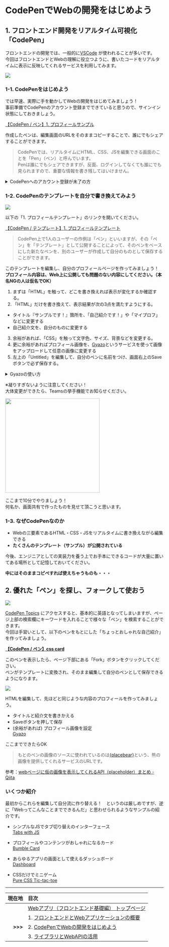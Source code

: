 # CodePenでWebの開発をはじめよう

## 1. フロントエンド開発をリアルタイム可視化「CodePen」

フロントエンドの開発では、一般的に[VSCode](https://azure.microsoft.com/ja-jp/products/visual-studio-code/)
が使われることが多いです。  
今回はフロントエンドとWebの理解に役立つように、書いたコードをリアルタイムに表示に反映してくれるサービスを利用してみます。

![](https://blog.codepen.io/wp-content/uploads/2012/06/codepen-wordmark-display-inside-black@10x.png)


### 1-1. CodePenをはじめよう



では早速、実際に手を動かしてWebの開発をはじめてみましょう！  
事前準備でCodePenのアカウント登録までできていると思うので、サインイン状態にしておきましょう。

<!-- こっちでちょっとデモ -->
[【CodePen / ペン】1. プロフィールサンプル](https://codepen.io/oooookawa/pen/eYagVZB)  

作成したペンは、編集画面のURLをそのままコピーすることで、誰にでもシェアすることができます。

> CodePenでは、リアルタイムにHTML、CSS、JSを編集できる画面のことを「Pen」（ペン）と呼んでいます。  
> Penは誰にでもシェアできますが、反面、ログインしてなくても誰にでも見られますので、重要な情報を書き残してはいけません。  

<details>
<summary>CodePenへのアカウント登録が未了の方</summary>

![](https://i.gyazo.com/0bf3bb2ba6504600ba9b6ee0fa0ac484.png)

上記のペンを開いたら、まず右上にある「Sign Up」をクリックし、アカウントを作ります。

![](https://i.gyazo.com/6a642aa9ad4310807bc5018cf15f17a2.png)

TwitterまたはGitHubでアカウントを作成しましょう。

![](https://i.gyazo.com/c6f356263c6457203d318e485f42d426.png)

アカウント作成直後はチュートリアルが始まります。  
英語ですが、読まなくてもライブコーディングが見れるので、緑色のNextボタンをクリックしながら進めていきましょう。

![](https://i.gyazo.com/9bbad22bd1683e48d0b264adac6d56a0.png)

表示がこのような状態になったら、チュートリアル完了です。  

</details>

### 1-2. CodePenのテンプレートを自分で書き換えてみよう

![](https://i.gyazo.com/3e46e172739f4250a5ea545cd0d637fd.png)

以下の「1. プロフィールテンプレート」のリンクを開いてください。
  
[【CodePen / テンプレート】1. プロフィールテンプレート](https://codepen.io/pen?template=eYavYEK)
> CodePen上で1人のユーザーの作例は「ペン」といいますが、その「ペン」を「テンプレート」として公開することによって、そのペンをベースにした新たなペンを、別のユーザーが作成して自分のものとして保存することができます。

このテンプレートを編集し、自分のプロフィールページを作ってみましょう！  
**プロフィール内容は、Web上に公開しても問題のない内容にしてください。（本名NGの人は仮名でOK）**  

1. まずは「HTML」を触って、どこを書き換えれば表示が変化するか確認する。
2. 「HTML」だけを書き換えて、表示結果が次の3点を満たすようにする。  
  - タイトル『サンプルです！』箇所を、「自己紹介です！」や「マイプロフ」などに変更する
  - 自己紹介文を、自分のものに変更する  
3. 余裕があれば、「CSS」を触って文字色、サイズ、背景などを変更する。
4. 更に余裕があればプロフィール画像を、[Gyazo](https://gyazo.com/captures)というサービスを使って画像をアップロードして任意の画像に変更する
5. 左上の「Untitled」を編集して、自分のペンに名前をつけ、画面右上のSaveボタンで必ず保存する。

**<details>**
<summary>Gyazoの使い方</summary>

● SyazoのWebサイトに接続し、画面右上の"ログイン"を選択してください。

<img src="https://i.gyazo.com/6cd7c1d099725561e6c6aa7854fed8c4.png" width="800"/>

● 無料ユーザー登録を選択し、ご自身のメールアドレスとパスワードを設定して"ユーザー登録（無料）"を選択してください。

<img src="https://i.gyazo.com/9aa3ca2c99d7fa448a108931e284190e.png" width="800"/>

● アップロードする画像をドラッグ&ドロップしてください。

<img src="https://i.gyazo.com/cb5b4c85278fc9e9cd58a1e6d6218bda.png" width="800"/>

● 画面右上の"シェア"ボタンを選択し、"画像リンク"を選択して画像のURLをコピーしてください。

<img src="https://i.gyazo.com/417ea838aeca28a47430c40c0c49a451.png" width="800"/>

</details>

※凝りすぎないように注意してください！  
大体変更ができたら、Teamsの挙手機能でお知らせください。

<img src="https://i.gyazo.com/4e06a06119af2de1bacb80b1ea32ff6d.png" width="300">

ここまで10分でやりましょう！  
何名か、画面共有で作ったものを見せて頂こうと思います。

### 1-3. なぜCodePenなのか

- Webの三要素であるHTML・CSS・JSをリアルタイムに書き換えながら編集できる
- **たくさんのテンプレート（サンプル）が公開されている**

今後、エンジニアとしての実装力を養う上でお手本にできるコードが大量に置いてある場所として記憶しておいてください。

 **中にはそのままコピペすれば使えちゃうものも・・・**  


## 2. 優れた「ペン」を探し、フォークして使おう

![](https://i.gyazo.com/cbf1fe551b236588edb0d6967aa84d40.png)

[CodePen Topics](https://codepen.io/topics/) にアクセスすると、基本的に英語となってしまいますが、ページ上部の検索欄にキーワードを入れることで様々な「ペン」を検索することができます。  
今回は手習いとして、以下のペンをもとにした「ちょっとおしゃれな自己紹介」を作ってみましょう。

**[【CodePen / ペン】css card](https://codepen.io/oooookawa/pen/GRarQXb)**

このペンを表示したら、ページ下部にある「Fork」ボタンをクリックしてください。  
ペンがテンプレートに変換され、そのまま編集して自分のペンとして保存できるようになります。

![](https://i.gyazo.com/1e50f9a92f1e31650ca2de2bd4b7c0cb.png)

HTMLを編集して、先ほどと同じような内容のプロフィールを作ってみましょう。

- タイトルと紹介文を書きかえる
- Saveボタンを押して保存
- (余裕があれば) プロフィール画像を設定  
  [Gyazo](https://gyazo.com/captures) 

ここまでできたらOK  

> もとのペンの画像のソースに使われているのは[{placebear}](https://placebear.com/)という、熊の画像を提供してくれるサービスのURLです。

参考：[webページに仮の画像を表示してくれるAPI（placeholder）まとめ - Qiita](https://qiita.com/satour/items/fc63fca0024fa8dc8eef)

### いくつか紹介

最初からこれらを編集して自分流に作り替える！　というのは厳しめですが、逆に「Webってこんなことまでできるんだ」と思わせられるようなサンプルの紹介です。

- シンプルなJSでタブ切り替えのインターフェース  
  [Tabs with JS](https://codepen.io/VoloshchenkoAl/pen/dMWxoL)

- プロフィールやコンテンツがおしゃれになるカード  
  [Bumble Card](https://codepen.io/davekwiatkowski/pen/MNQOOb)

- あらゆるアプリの画面として使えるダッシュボード  
  [Dashboard](https://codepen.io/tombarton/pen/QaBKKM)

- CSSだけでミニゲーム  
  [Pure CSS Tic-tac-toe](https://codepen.io/ziga-miklic/pen/Fagmh)


</div></details>


---

| 現在地 | 目次 |
|--:|:--|
| | [Webアプリ（フロントエンド基礎編） トップページ](README.md) |
| | 1. [フロントエンドとWebアプリケーションの概要](01.md) |
| **>>>** | 2. [CodePenでWebの開発をはじめよう](02.md) |
| | 3. [ライブラリとWebAPIの活用](03.md) |
